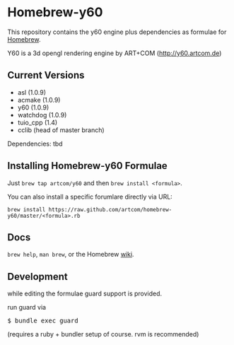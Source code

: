 # Homebrew-y60

This repository contains the y60 engine plus dependencies as formulae for [Homebrew](https://github.com/mxcl/homebrew).

Y60 is a 3d opengl rendering engine by ART+COM (http://y60.artcom.de)

## Current Versions

- asl (1.0.9)
- acmake (1.0.9)
- y60 (1.0.9)
- watchdog (1.0.9)
- tuio_cpp (1.4)
- cclib (head of master branch)

Dependencies: tbd

## Installing Homebrew-y60 Formulae

Just `brew tap artcom/y60` and then `brew install <formula>`.

You can also install a specific forumlare directly via URL:

```
brew install https://raw.github.com/artcom/homebrew-y60/master/<formula>.rb
```

## Docs
`brew help`, `man brew`, or the Homebrew [wiki][].

[wiki]:http://wiki.github.com/mxcl/homebrew


## Development

while editing the formulae guard support is provided.

run guard via
<pre>
$ bundle exec guard
</pre>

(requires a ruby + bundler setup of course. rvm is recommended)
